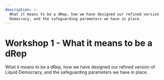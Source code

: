 ```yaml
---
description: >-
  What it means to be a dRep, how we have designed our refined version of Liquid
  Democracy, and the safeguarding parameters we have in place.
---
```


# Workshop 1 - What it means to be a dRep

What it means to be a dRep, how we have designed our refined version of Liquid Democracy, and the safeguarding parameters we have in place.
